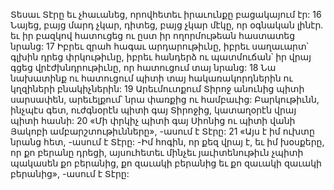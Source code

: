 Տեսաւ Տէրը եւ չհաւանեց,
որովհետեւ իրաւունքը բացակայում էր:
16 Նայեց, բայց մարդ չկար,
դիտեց, բայց չկար մէկը, որ օգնական լինէր.
եւ իր բազկով հատուցեց ու ըստ իր ողորմութեան հաստատեց նրանց:
17 Իբրեւ զրահ հագաւ արդարութիւնը,
իբրեւ սաղաւարտ՝ գլխին դրեց փրկութիւնը,
իբրեւ հանդերձ ու պատմուճան՝
իր վրայ գցեց վրէժխնդրութիւնը,
որ հատուցում տայ նրանց:
18 Նա նախատինք ու հատուցում պիտի տայ հակառակորդներին ու կղզիների բնակիչներին:
19 Արեւմուտքում Տիրոջ անունից պիտի սարսափեն,
արեւելքում՝ նրա փառքից ու համբաւից:
Բարկութիւնն, ինչպէս գետ, ուժգնօրէն պիտի գայ Տիրոջից,
կատաղօրէն վրայ պիտի հասնի:
20 «Մի փրկիչ պիտի գայ Սիոնից
ու պիտի վանի Յակոբի ամբարշտութիւնները», -ասում է Տէրը:
21 «Այս է իմ ուխտը նրանց հետ, -ասում է Տէրը: -Իմ հոգին, որ քեզ վրայ է, եւ իմ խօսքերը, որ քո բերանը դրեցի, այսուհետեւ մինչեւ յաւիտենութիւն չպիտի պակասեն քո բերանից, քո զաւակի բերանից եւ քո զաւակի զաւակի բերանից», -ասում է Տէրը:

